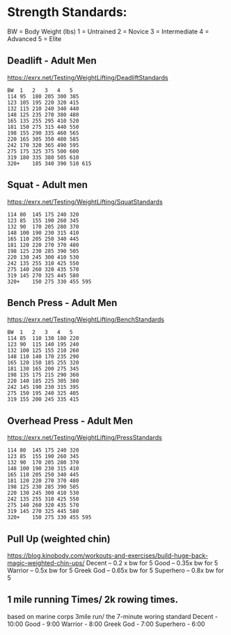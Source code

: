# Strength Standards:
BW = Body Weight (lbs)
1 = Untrained
2 = Novice
3 = Intermediate
4 = Advanced
5 = Elite

## Deadlift - Adult Men
https://exrx.net/Testing/WeightLifting/DeadliftStandards
```
BW	1	2	3	4	5
114	95	180	205	300	385
123	105	195	220	320	415
132	115	210	240	340	440
148	125	235	270	380	480
165	135	255	295	410	520
181	150	275	315	440	550
198	155	290	335	460	565
220	165	305	350	480	585
242	170	320	365	490	595
275	175	325	375	500	600
319	180	335	380	505	610
320+	185	340	390	510	615
```

## Squat - Adult men
https://exrx.net/Testing/WeightLifting/SquatStandards
```
114	80	145	175	240	320
123	85	155	190	260	345
132	90	170	205	280	370
148	100	190	230	315	410
165	110	205	250	340	445
181	120	220	270	370	480
198	125	230	285	390	505
220	130	245	300	410	530
242	135	255	310	425	550
275	140	260	320	435	570
319	145	270	325	445	580
320+	150	275	330	455	595
```


## Bench Press - Adult Men
https://exrx.net/Testing/WeightLifting/BenchStandards

```
BW	1	2	3	4	5
114	85	110	130	180	220
123	90	115	140	195	240
132	100	125	155	210	260
148	110	140	170	235	290
165	120	150	185	255	320
181	130	165	200	275	345
198	135	175	215	290	360
220	140	185	225	305	380
242	145	190	230	315	395
275	150	195	240	325	405
319	155	200	245	335	415
```
## Overhead Press - Adult Men
https://exrx.net/Testing/WeightLifting/PressStandards
```
114	80	145	175	240	320
123	85	155	190	260	345
132	90	170	205	280	370
148	100	190	230	315	410
165	110	205	250	340	445
181	120	220	270	370	480
198	125	230	285	390	505
220	130	245	300	410	530
242	135	255	310	425	550
275	140	260	320	435	570
319	145	270	325	445	580
320+	150	275	330	455	595
```

## Pull Up (weighted chin)
https://blog.kinobody.com/workouts-and-exercises/build-huge-back-magic-weighted-chin-ups/
Decent – 0.2 x bw for 5
Good – 0.35x bw for 5
Warrior – 0.5x bw for 5
Greek God – 0.65x bw for 5
Superhero – 0.8x bw for 5

## 1 mile running Times/ 2k rowing times.
based on marine corps 3mile run/ the 7-minute woring standard
Decent - 10:00
Good - 9:00
Warrior - 8:00
Greek God - 7:00
Superhero - 6:00

